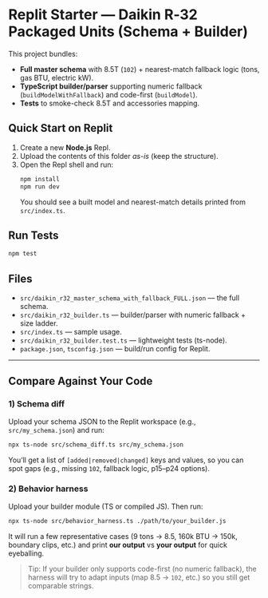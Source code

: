 # Replit Starter — Daikin R‑32 Packaged Units (Schema + Builder)

This project bundles:
- **Full master schema** with 8.5T (`102`) + nearest-match fallback logic (tons, gas BTU, electric kW).
- **TypeScript builder/parser** supporting numeric fallback (`buildModelWithFallback`) and code-first (`buildModel`).
- **Tests** to smoke-check 8.5T and accessories mapping.

## Quick Start on Replit
1. Create a new **Node.js** Repl.
2. Upload the contents of this folder *as-is* (keep the structure).
3. Open the Repl shell and run:
   ```bash
   npm install
   npm run dev
   ```
   You should see a built model and nearest-match details printed from `src/index.ts`.

## Run Tests
```bash
npm test
```

## Files
- `src/daikin_r32_master_schema_with_fallback_FULL.json` — the full schema.
- `src/daikin_r32_builder.ts` — builder/parser with numeric fallback + size ladder.
- `src/index.ts` — sample usage.
- `src/daikin_r32_builder.test.ts` — lightweight tests (ts-node).
- `package.json`, `tsconfig.json` — build/run config for Replit.


---

## Compare Against Your Code

### 1) Schema diff
Upload your schema JSON to the Replit workspace (e.g., `src/my_schema.json`) and run:
```bash
npx ts-node src/schema_diff.ts src/my_schema.json
```
You’ll get a list of `[added|removed|changed]` keys and values, so you can spot gaps (e.g., missing `102`, fallback logic, p15–p24 options).

### 2) Behavior harness
Upload your builder module (TS or compiled JS). Then run:
```bash
npx ts-node src/behavior_harness.ts ./path/to/your_builder.js
```
It will run a few representative cases (9 tons → 8.5, 160k BTU → 150k, boundary clips, etc.) and print **our output** vs **your output** for quick eyeballing.

> Tip: If your builder only supports code-first (no numeric fallback), the harness will try to adapt inputs (map 8.5 → `102`, etc.) so you still get comparable strings.
